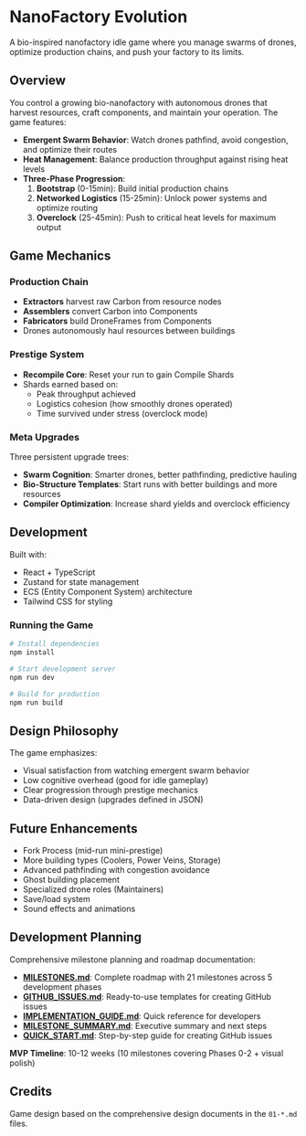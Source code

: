 # NanoFactory Evolution

A bio-inspired nanofactory idle game where you manage swarms of drones, optimize production chains, and push your factory to its limits.

## Overview

You control a growing bio-nanofactory with autonomous drones that harvest resources, craft components, and maintain your operation. The game features:

- **Emergent Swarm Behavior**: Watch drones pathfind, avoid congestion, and optimize their routes
- **Heat Management**: Balance production throughput against rising heat levels
- **Three-Phase Progression**:
  1. **Bootstrap** (0-15min): Build initial production chains
  2. **Networked Logistics** (15-25min): Unlock power systems and optimize routing
  3. **Overclock** (25-45min): Push to critical heat levels for maximum output

## Game Mechanics

### Production Chain
- **Extractors** harvest raw Carbon from resource nodes
- **Assemblers** convert Carbon into Components
- **Fabricators** build DroneFrames from Components
- Drones autonomously haul resources between buildings

### Prestige System
- **Recompile Core**: Reset your run to gain Compile Shards
- Shards earned based on:
  - Peak throughput achieved
  - Logistics cohesion (how smoothly drones operated)
  - Time survived under stress (overclock mode)

### Meta Upgrades
Three persistent upgrade trees:
- **Swarm Cognition**: Smarter drones, better pathfinding, predictive hauling
- **Bio-Structure Templates**: Start runs with better buildings and more resources
- **Compiler Optimization**: Increase shard yields and overclock efficiency

## Development

Built with:
- React + TypeScript
- Zustand for state management
- ECS (Entity Component System) architecture
- Tailwind CSS for styling

### Running the Game

```bash
# Install dependencies
npm install

# Start development server
npm run dev

# Build for production
npm run build
```

## Design Philosophy

The game emphasizes:
- Visual satisfaction from watching emergent swarm behavior
- Low cognitive overhead (good for idle gameplay)
- Clear progression through prestige mechanics
- Data-driven design (upgrades defined in JSON)

## Future Enhancements

- Fork Process (mid-run mini-prestige)
- More building types (Coolers, Power Veins, Storage)
- Advanced pathfinding with congestion avoidance
- Ghost building placement
- Specialized drone roles (Maintainers)
- Save/load system
- Sound effects and animations

## Development Planning

Comprehensive milestone planning and roadmap documentation:

- **[MILESTONES.md](MILESTONES.md)**: Complete roadmap with 21 milestones across 5 development phases
- **[GITHUB_ISSUES.md](GITHUB_ISSUES.md)**: Ready-to-use templates for creating GitHub issues
- **[IMPLEMENTATION_GUIDE.md](IMPLEMENTATION_GUIDE.md)**: Quick reference for developers
- **[MILESTONE_SUMMARY.md](MILESTONE_SUMMARY.md)**: Executive summary and next steps
- **[QUICK_START.md](QUICK_START.md)**: Step-by-step guide for creating GitHub issues

**MVP Timeline**: 10-12 weeks (10 milestones covering Phases 0-2 + visual polish)

## Credits

Game design based on the comprehensive design documents in the `01-*.md` files.

